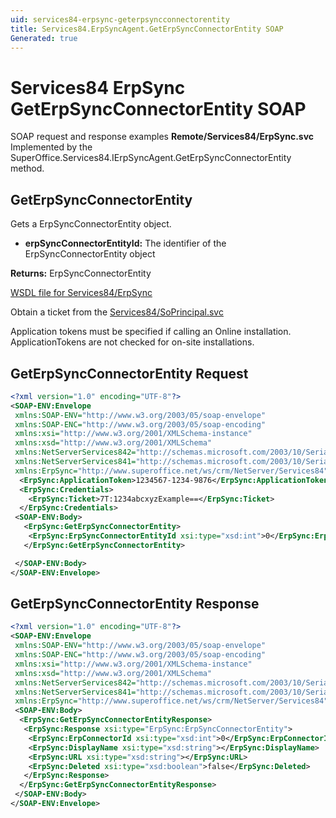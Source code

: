 ```yaml
---
uid: services84-erpsync-geterpsyncconnectorentity
title: Services84.ErpSyncAgent.GetErpSyncConnectorEntity SOAP
Generated: true
---
```


# Services84 ErpSync GetErpSyncConnectorEntity SOAP

SOAP request and response examples **Remote/Services84/ErpSync.svc**
Implemented by the <see cref="M:SuperOffice.Services84.IErpSyncAgent.GetErpSyncConnectorEntity">SuperOffice.Services84.IErpSyncAgent.GetErpSyncConnectorEntity</see> method.

## GetErpSyncConnectorEntity

Gets a ErpSyncConnectorEntity object.

* **erpSyncConnectorEntityId:** The identifier of the ErpSyncConnectorEntity object

**Returns:** ErpSyncConnectorEntity


[WSDL file for Services84/ErpSync](../Services84-ErpSync.md)

Obtain a ticket from the [Services84/SoPrincipal.svc](../SoPrincipal/SoPrincipal.md)

Application tokens must be specified if calling an Online installation. ApplicationTokens are not checked for on-site installations.

## GetErpSyncConnectorEntity Request

```xml
<?xml version="1.0" encoding="UTF-8"?>
<SOAP-ENV:Envelope
 xmlns:SOAP-ENV="http://www.w3.org/2003/05/soap-envelope"
 xmlns:SOAP-ENC="http://www.w3.org/2003/05/soap-encoding"
 xmlns:xsi="http://www.w3.org/2001/XMLSchema-instance"
 xmlns:xsd="http://www.w3.org/2001/XMLSchema"
 xmlns:NetServerServices842="http://schemas.microsoft.com/2003/10/Serialization/Arrays"
 xmlns:NetServerServices841="http://schemas.microsoft.com/2003/10/Serialization/"
 xmlns:ErpSync="http://www.superoffice.net/ws/crm/NetServer/Services84">
  <ErpSync:ApplicationToken>1234567-1234-9876</ErpSync:ApplicationToken>
  <ErpSync:Credentials>
    <ErpSync:Ticket>7T:1234abcxyzExample==</ErpSync:Ticket>
  </ErpSync:Credentials>
 <SOAP-ENV:Body>
   <ErpSync:GetErpSyncConnectorEntity>
    <ErpSync:ErpSyncConnectorEntityId xsi:type="xsd:int">0</ErpSync:ErpSyncConnectorEntityId>
   </ErpSync:GetErpSyncConnectorEntity>

 </SOAP-ENV:Body>
</SOAP-ENV:Envelope>

```


## GetErpSyncConnectorEntity Response

```xml
<?xml version="1.0" encoding="UTF-8"?>
<SOAP-ENV:Envelope
 xmlns:SOAP-ENV="http://www.w3.org/2003/05/soap-envelope"
 xmlns:SOAP-ENC="http://www.w3.org/2003/05/soap-encoding"
 xmlns:xsi="http://www.w3.org/2001/XMLSchema-instance"
 xmlns:xsd="http://www.w3.org/2001/XMLSchema"
 xmlns:NetServerServices842="http://schemas.microsoft.com/2003/10/Serialization/Arrays"
 xmlns:NetServerServices841="http://schemas.microsoft.com/2003/10/Serialization/"
 xmlns:ErpSync="http://www.superoffice.net/ws/crm/NetServer/Services84">
 <SOAP-ENV:Body>
  <ErpSync:GetErpSyncConnectorEntityResponse>
   <ErpSync:Response xsi:type="ErpSync:ErpSyncConnectorEntity">
    <ErpSync:ErpConnectorId xsi:type="xsd:int">0</ErpSync:ErpConnectorId>
    <ErpSync:DisplayName xsi:type="xsd:string"></ErpSync:DisplayName>
    <ErpSync:URL xsi:type="xsd:string"></ErpSync:URL>
    <ErpSync:Deleted xsi:type="xsd:boolean">false</ErpSync:Deleted>
   </ErpSync:Response>
  </ErpSync:GetErpSyncConnectorEntityResponse>
 </SOAP-ENV:Body>
</SOAP-ENV:Envelope>

```


